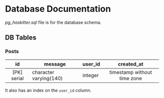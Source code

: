 # Database Documentation

*pg_haskitter.sql* file is for the database schema.

## DB Tables

### Posts

|      id     | message                | user_id |           created_at        |
|:-----------:|------------------------|---------|:---------------------------:|
| [PK] serial | character varying(140) | integer | timestamp without time zone |

It also has an index on the `user_id` column.
